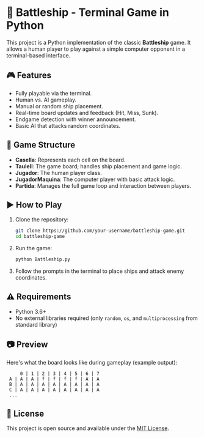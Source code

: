 
# 🚢 Battleship - Terminal Game in Python

This project is a Python implementation of the classic **Battleship** game. It allows a human player to play against a simple computer opponent in a terminal-based interface.

## 🎮 Features

- Fully playable via the terminal.
- Human vs. AI gameplay.
- Manual or random ship placement.
- Real-time board updates and feedback (Hit, Miss, Sunk).
- Endgame detection with winner announcement.
- Basic AI that attacks random coordinates.

## 🧱 Game Structure

- **Casella**: Represents each cell on the board.
- **Taulell**: The game board; handles ship placement and game logic.
- **Jugador**: The human player class.
- **JugadorMaquina**: The computer player with basic attack logic.
- **Partida**: Manages the full game loop and interaction between players.

## ▶️ How to Play

1. Clone the repository:
   ```bash
   git clone https://github.com/your-username/battleship-game.git
   cd battleship-game
   ```

2. Run the game:
   ```bash
   python Battleship.py
   ```

3. Follow the prompts in the terminal to place ships and attack enemy coordinates.

## ⚠️ Requirements

- Python 3.6+
- No external libraries required (only `random`, `os`, and `multiprocessing` from standard library)

## 📷 Preview

Here's what the board looks like during gameplay (example output):

```
     0 | 1 | 2 | 3 | 4 | 5 | 6 | 7
 A | A | A | f | f | f | f | A | A
 B | A | A | A | A | A | A | A | A
 C | A | A | A | A | A | A | A | A
 ...
```

## 📄 License

This project is open source and available under the [MIT License](LICENSE).

